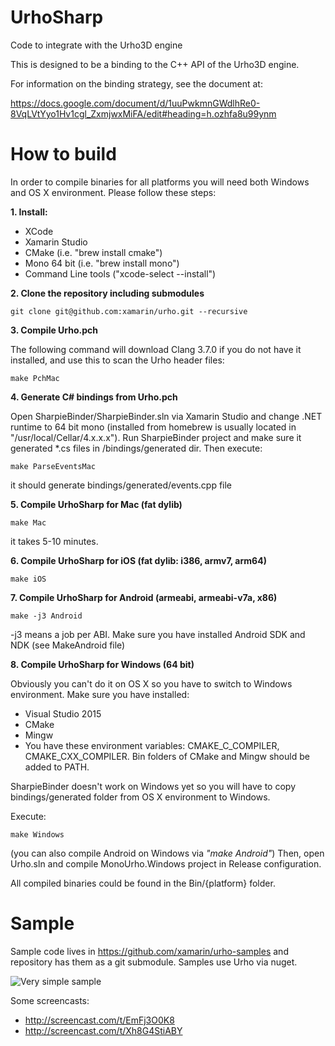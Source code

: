 # UrhoSharp

Code to integrate with the Urho3D engine

This is designed to be a binding to the C++ API of the Urho3D engine.

For information on the binding strategy, see the document at:

https://docs.google.com/document/d/1uuPwkmnGWdlhRe0-8VqLVtYyo1Hv1cgl_ZxmjwxMiFA/edit#heading=h.ozhfa8u99ynm

# How to build

In order to compile binaries for all platforms you will need both
Windows and OS X environment.  Please follow these steps:

**1. Install:**

- XCode
- Xamarin Studio
- CMake (i.e. "brew install cmake")
- Mono 64 bit (i.e. "brew install mono")
- Command Line tools ("xcode-select --install")

**2. Clone the repository including submodules**

```
git clone git@github.com:xamarin/urho.git --recursive
```

**3. Compile Urho.pch**

The following command will download Clang 3.7.0 if you do not have it
installed, and use this to scan the Urho header files:

```
make PchMac
```

**4. Generate C# bindings from Urho.pch**

Open SharpieBinder/SharpieBinder.sln via Xamarin Studio and change
.NET runtime to 64 bit mono (installed from homebrew is usually
located in "/usr/local/Cellar/4.x.x.x"). Run SharpieBinder project and
make sure it generated *.cs files in /bindings/generated dir. Then
execute:

```
make ParseEventsMac
```

it should generate bindings/generated/events.cpp file

**5. Compile UrhoSharp for Mac (fat dylib)**
```
make Mac
```
it takes 5-10 minutes.

**6. Compile UrhoSharp for iOS (fat dylib: i386, armv7, arm64)**
```
make iOS
```

**7. Compile UrhoSharp for Android (armeabi, armeabi-v7a, x86)** 
```
make -j3 Android
```
-j3 means a job per ABI. Make sure you have installed Android SDK and NDK (see MakeAndroid file)

**8. Compile UrhoSharp for Windows (64 bit)**

Obviously you can't do it on OS X so you have to switch to Windows environment. Make sure you have installed:
- Visual Studio 2015
- CMake
- Mingw
- You have these environment variables: CMAKE_C_COMPILER,
  CMAKE_CXX_COMPILER. Bin folders of CMake and Mingw should be added
  to PATH.

SharpieBinder doesn't work on Windows yet so you will have to copy
bindings/generated folder from OS X environment to Windows.

Execute:
```
make Windows
```

(you can also compile Android on Windows via *"make Android"*)
Then, open Urho.sln and compile MonoUrho.Windows project in Release configuration.

All compiled binaries could be found in the Bin/{platform} folder.

# Sample

Sample code lives in https://github.com/xamarin/urho-samples and
repository has them as a git submodule. Samples use Urho via nuget.

![Very simple sample](https://hsto.org/files/ec1/1c8/d0c/ec11c8d0c4494048bc614e3166df4f3b.png)

Some screencasts:

* http://screencast.com/t/EmFj3O0K8 
* http://screencast.com/t/Xh8G4StiABY
